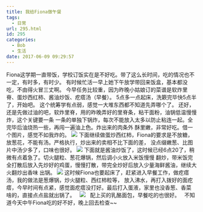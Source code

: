 ```yaml
---
title: 我给Fiona做午餐
tags:
  - 日常
url: 295.html
id: 295
categories:
  - Bob
  - 生活
date: 2017-06-09 09:29:57
---
```


Fiona这学期一直带饭，学校订饭实在是不好吃。带了这么长时间，吃的情况也不一定，有时多，有时少。 有时候忙活一早上她下午放学带回来饭盒，基本都没吃，不由得火冒三丈啊。 今早任务比较重，因为昨晚小姑娘订的菜谱是软炸里脊、蛋炒西红柿、酱油炒饭、疙瘩汤（早餐）。 5点多一点起床，洗簌完毕快5点半了，开始吧。 这个统筹学有点弱，感觉一大堆东西都不知道先弄哪个了。 还好，还是先做过油的吧，软炸里脊，用的昨晚弄好的里脊条，粘干面粉，油锅低温慢慢炸，这个关键要一条 一条的单独下锅炸，每次不能放入太多以防止粘连一起。全完毕后油烧热一些，再闯一遍油上色。炸出来的肉条外 酥里嫩，非常好吃。借一个图片，感觉不如我炸的。 ![](http://imfiona.cn/wp/wp-content/uploads/2017/06/1.jpg) 下面继续做蛋炒西红柿，Fiona的要求是不放糖，放葱花，不能有汤。严格执行，炒出来的卖相不比下面的差， 没点缀嫩葱、比图片中汤少多了，口味也很好。 ![](http://imfiona.cn/wp/wp-content/uploads/2017/06/2.jpg) 下面就是酱油炒饭了，这时候已经6点20了，稍微有点着急了。切火腿粒、葱花爆锅，然后调小火放入米饭慢慢 翻炒，带米饭完全打散后放入先炒好的鸡蛋，慢慢打散，带完全炒好后放入少量海鲜酱油，继续大火翻炒出香味 出锅。 ![](http://imfiona.cn/wp/wp-content/uploads/2017/06/3-759x1024.jpg) 这时候Fiona也要起床了，赶紧进入早餐工作，做疙瘩汤，我的做法是葱爆锅，炒火腿粒、西红柿粒等， 放入沸水，再打入拨好的面疙瘩，今早时间有点紧，感觉面疙瘩没打好。最后打入蛋液，家里也没香葱、香菜 啥的，直接点点盐就出锅了。   ![](http://imfiona.cn/wp/wp-content/uploads/2017/06/4-768x1024.jpg)   配上买的乳酪面包，早餐吃的也很好。   不知道今天中午Fiona吃的好不好，晚上回去检查~~